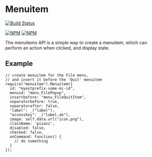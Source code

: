 # Menuitem

[![Build Status](https://travis-ci.org/OverByThere/menuitem.png)](https://travis-ci.org/OverByThere/menuitem)

[![NPM](https://nodei.co/npm/menuitem.png?stars&downloads)](https://nodei.co/npm/menuitem/)
[![NPM](https://nodei.co/npm-dl/menuitem.png)](https://nodei.co/npm/menuitem)

The menuitems API is a simple way to create a menuitem,
which can perform an action when clicked, and display state.

## Example

    // create menuitem for the File menu,
    // and insert it before the 'Quit' menuitem
    require("menuitem").Menuitem({
      id: "myextprefix-some-mi-id",
      menuid: "menu_FilePopup",
      insertbefore: "menu_FileQuitItem",
      separatorbefore: true,
      separatorafter: false,
      "label": _("label"),
      "accesskey": _("label.ak"),
      image: self.data.url("icon.png"),
      className: 'pizazz',
      disabled: false,
      checked: false,
      onCommand: function() {
        // do something
      }
    });
